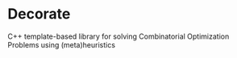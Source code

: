 # Decorate
C++ template-based library for solving Combinatorial Optimization Problems using (meta)heuristics

